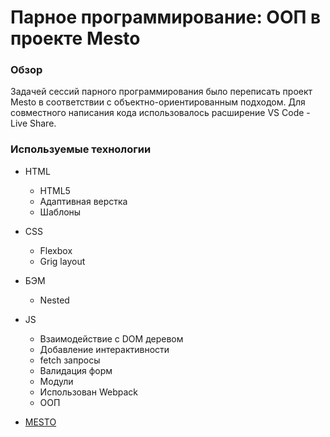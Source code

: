 # Парное программирование: ООП в проекте Mesto

### Обзор

Задачей сессий парного программирования было переписать проект Mesto в соответствии с объектно-ориентированным подходом.
Для совместного написания кода использовалось расширение VS Code - Live Share.


### Используемые технологии

- HTML
  - HTML5
  - Адаптивная верстка
  - Шаблоны
- CSS
  - Flexbox
  - Grig layout
- БЭМ
  - Nested
- JS

  - Взаимодействие с DOM деревом
  - Добавление интерактивности
  - fetch запросы
  - Валидация форм
  - Модули
  - Использован Webpack
  - ООП

- [MESTO](https://andreyarkhp.github.io/mesto-project/)
